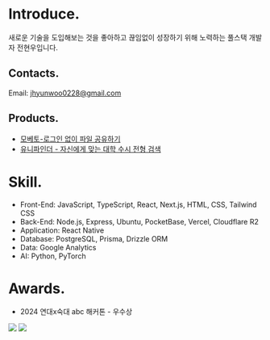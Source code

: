 # Introduce.

새로운 기술을 도입해보는 것을 좋아하고 끊임없이 성장하기 위해 노력하는 풀스택 개발자 전현우입니다.

## Contacts.

Email: jhyunwoo0228@gmail.com

## Products.

- [모베토-로그인 없이 파일 공유하기](https://www.moveto.kr)
- [유니파인더 - 자신에게 맞는 대학 수시 전형 검색](https://unifinder.moveto.kr)

# Skill.

- Front-End: JavaScript, TypeScript, React, Next.js, HTML, CSS, Tailwind CSS
- Back-End: Node.js, Express, Ubuntu, PocketBase, Vercel, Cloudflare R2
- Application: React Native
- Database: PostgreSQL, Prisma, Drizzle ORM
- Data: Google Analytics
- AI: Python, PyTorch

# Awards.

- 2024 연대x숙대 abc 해커톤 - 우수상

<img src="https://github-readme-stats.vercel.app/api/wakatime?username=jhyunwoo&api_domain=wakapi.dev&bg_color=1A202C&title_color=2F855A&icon_color=2F855A&text_color=ffffff&custom_title=Wakapi%20Week%20Stats&layout=compact"/>
<img src="https://wakapi.dev/api/badge/jhyunwoo/jhyunwoo/interval:30_days?label=last%2030d"/>
